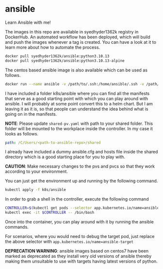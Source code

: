 # ansible
Learn Ansible with me!

The images in this repo are available in syedhyder1362k registry in DockerHub.
An automated workflow has been deployed, which will build and push the images whenever a tag is created. You can have a look at it to learn more about how to automate the process.

```bash
docker pull syedhyder1362k/ansible:python3.10.13
docker pull syedhyder1362k/ansible:python3.10.13-alpine
```

The centos based ansible image is also available which can be used as follows.

```bash
docker run --name ansible -v /path/to/.ssh:/home/ansible/.ssh -v /path/to/ansible-data:/home/ansible syedhyder1362k/ansible-playbook:python3.10.13-alpine <playbook-path>
```

I have included a folder k8s/ansible where you can find all the manifests that serve as a good starting point with which you can play around with ansible.
I will probably at some point convert this to a helm chart. But I am leaving it as it is, so that people can understand the idea behind what is going on in the manifests.

**NOTE**: Please update `shared-pv.yaml` with path to your shared folder. This folder will be mounted to the workplace inside the controller.
In my case it looks as follows.
```yaml
path: /C/Users/<path-to-ansible-repo>/shared
```

I already have included a dummy ansible.cfg and hosts file inside the shared directory which is a good starting place for you to play with.

**CAUTION**: Make necessary changes to the pvs and pvcs so that they work according to your environment.

You can just get the environment up and running by the following command.

```bash
kubectl apply -f k8s/ansible
```

In order to grab a shell in the controller, execute the following command

```bash
CONTROLLER=$(kubectl get pods --selector app.kubernetes.io/name=ansible-controller -o=jsonpath='{.items[*].metadata.name}')
kubectl exec -it $CONTROLLER -- /bin/bash
```

Once into the container, you can play around with it by running the ansible commands.

For scenarios, where you would need to debug the target pod, just replace the above selector with `app.kubernetes.io/name=ansible-target`

**DEPRECATION WARNING**: ansible images based on centos7 have been marked as deprecated as they install very old versions of ansible thereby making them unsuitable to use with targets having latest versions of python.
